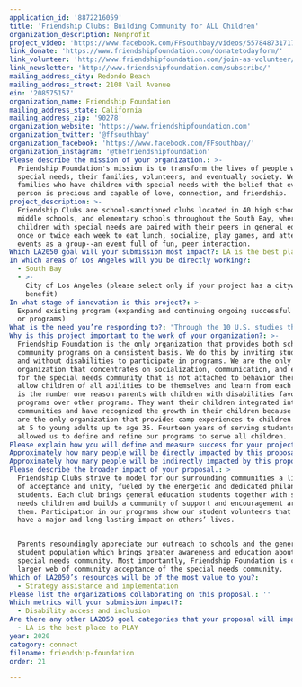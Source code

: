 ```yaml
---
application_id: '8872216059'
title: 'Friendship Clubs: Building Community for ALL Children'
organization_description: Nonprofit
project_video: 'https://www.facebook.com/FFsouthbay/videos/557848731717532/'
link_donate: 'https://www.friendshipfoundation.com/donatetodayform/'
link_volunteer: 'http://www.friendshipfoundation.com/join-as-volunteer/'
link_newsletter: 'http://www.friendshipfoundation.com/subscribe/'
mailing_address_city: Redondo Beach
mailing_address_street: 2108 Vail Avenue
ein: '208575157'
organization_name: Friendship Foundation
mailing_address_state: California
mailing_address_zip: '90278'
organization_website: 'https://www.friendshipfoundation.com'
organization_twitter: '@ffsouthbay'
organization_facebook: 'https://www.facebook.com/FFsouthbay/'
organization_instagram: '@thefriendshipfoundation'
Please describe the mission of your organization.: >-
  Friendship Foundation's mission is to transform the lives of people with
  special needs, their families, volunteers, and eventually society. We support
  families who have children with special needs with the belief that every
  person is precious and capable of love, connection, and friendship. 
project_description: >-
  Friendship Clubs are school-sanctioned clubs located in 40 high schools,
  middle schools, and elementary schools throughout the South Bay, where
  children with special needs are paired with their peers in general education
  once or twice each week to eat lunch, socialize, play games, and attend school
  events as a group--an event full of fun, peer interaction. 
Which LA2050 goal will your submission most impact?: LA is the best place to CONNECT
In which areas of Los Angeles will you be directly working?:
  - South Bay
  - >-
    City of Los Angeles (please select only if your project has a citywide
    benefit)
In what stage of innovation is this project?: >-
  Expand existing program (expanding and continuing ongoing successful projects
  or programs)
What is the need you’re responding to?: "Through the 10 U.S. studies that have been conducted on the connection between special education children and bullying, all studies found: \n-\tChildren with special needs are 2-3 times more likely to experience bullying compared to their non-disabled peers. \n-\t60% of children with special needs report being bullied compared to 25% of all students. \n\nThere are 175,000 students currently enrolled in special education in Los Angeles. These students repeatedly fall through the cracks and are in tremendous need of quality resources and support. Without programs like Friendship Clubs, children with special needs do not have the opportunity to experience friendships, socialization or participation in routines and activities. Their resources become limited to doctors and therapists. This program has an impact on the entire student body as awareness of the special needs population increases. The ripple effect has the potential to change the environment and reduce bullying on campus. "
Why is this project important to the work of your organization?: >-
  Friendship Foundation is the only organization that provides both school and
  community programs on a consistent basis. We do this by inviting students with
  and without disabilities to participate in programs. We are the only
  organization that concentrates on socialization, communication, and enrichment
  for the special needs community that is not attached to behavior therapy. We
  allow children of all abilities to be themselves and learn from each other. It
  is the number one reason parents with children with disabilities favor our
  programs over other programs. They want their children integrated into their
  communities and have recognized the growth in their children because of it. We
  are the only organization that provides camp experiences to children starting
  at 5 to young adults up to age 35. Fourteen years of serving students has
  allowed us to define and refine our programs to serve all children. 
Please explain how you will define and measure success for your project.: "FF focuses simultaneously on impacting two populations in the South Bay and surrounding communities: children with special needs and students with a willingness and desire to volunteer. FF makes it possible for children with special needs in the South Bay, a highly-underserved population, to experience social-recreational activities in a safe and bully-free environment. \n\nFF defines a successful Friendship Club program by:\n•\tSeeing students with disabilities and general education students socializing and building friendships on their own.\n•\tProviding ongoing one-to-one mentoring experience for our youth with special needs and student volunteers.\n•\tIncreasing in enrollment, school clubs, and student involvement.\n•\tChildren with special needs and student volunteers feel that the experience helped them improve their lives, established new friendships and most of all felt valued and empowered.\n•\tStudents with special needs interacting during club activities and around campus outside of the Friendship Club.\n"
Approximately how many people will be directly impacted by this proposal?: '1850'
Approximately how many people will be indirectly impacted by this proposal?: '800000'
Please describe the broader impact of your proposal.: >
  Friendship Clubs strive to model for our surrounding communities a lifestyle
  of acceptance and unity, fueled by the energetic and dedicated philanthropic
  students. Each club brings general education students together with special
  needs children and builds a community of support and encouragement around
  them. Participation in our programs show our student volunteers that they can
  have a major and long-lasting impact on others’ lives. 


  Parents resoundingly appreciate our outreach to schools and the general
  student population which brings greater awareness and education about the
  special needs community. Most importantly, Friendship Foundation is creating a
  larger web of community acceptance of the special needs community. 
Which of LA2050’s resources will be of the most value to you?:
  - Strategy assistance and implementation
Please list the organizations collaborating on this proposal.: ''
Which metrics will your submission impact?:
  - Disability access and inclusion
Are there any other LA2050 goal categories that your proposal will impact?:
  - LA is the best place to PLAY
year: 2020
category: connect
filename: friendship-foundation
order: 21

---
```

